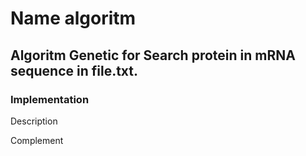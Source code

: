 

# Name algoritm

## Algoritm Genetic for Search protein in mRNA sequence in file.txt.

### Implementation

<p> Description </p>

<p> Complement </p>
